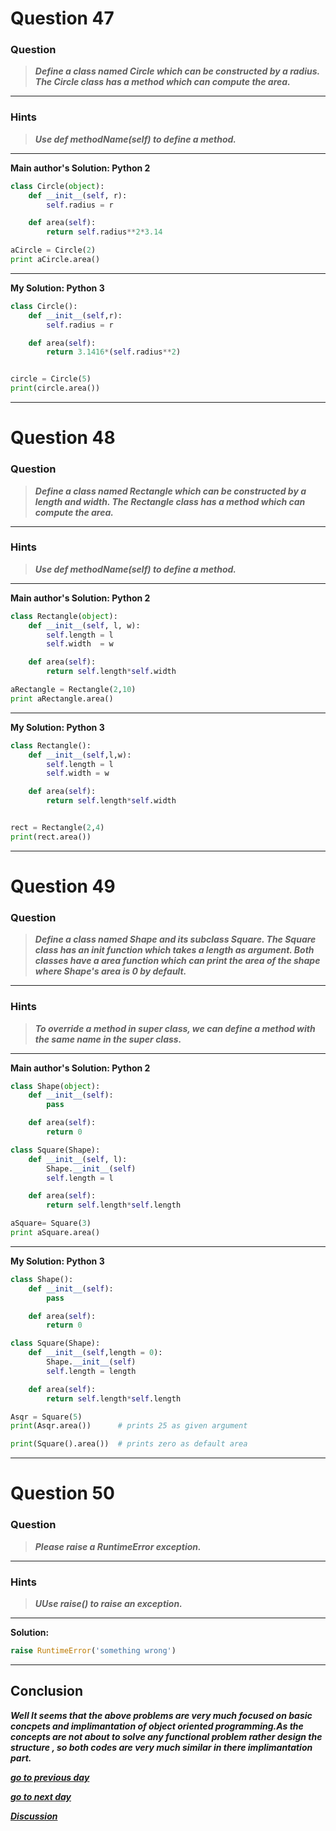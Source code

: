 
# Question 47

### **Question**

> ***Define a class named Circle which can be constructed by a radius. The Circle class has a method which can compute the area.***

----------------------

### Hints
> ***Use def methodName(self) to define a method.***

---------------------

**Main author's Solution: Python 2**
```python
class Circle(object):
    def __init__(self, r):
        self.radius = r

    def area(self):
        return self.radius**2*3.14

aCircle = Circle(2)
print aCircle.area()
```
----------------
**My Solution: Python 3**
```python
class Circle():
    def __init__(self,r):
        self.radius = r

    def area(self):
        return 3.1416*(self.radius**2)


circle = Circle(5)
print(circle.area())
```
----------------

# Question 48

### **Question**

> ***Define a class named Rectangle which can be constructed by a length and width. The Rectangle class has a method which can compute the area.***

----------------------

### Hints 
> ***Use def methodName(self) to define a method.***

----

**Main author's Solution: Python 2**
```python
class Rectangle(object):
    def __init__(self, l, w):
        self.length = l
        self.width  = w

    def area(self):
        return self.length*self.width

aRectangle = Rectangle(2,10)
print aRectangle.area()

```
----------------
**My Solution: Python 3**
```python
class Rectangle():
    def __init__(self,l,w):
        self.length = l
        self.width = w

    def area(self):
        return self.length*self.width


rect = Rectangle(2,4)
print(rect.area())

```
----------------

# Question 49

### **Question**

> ***Define a class named Shape and its subclass Square. The Square class has an init function which takes a length as argument. Both classes have a area function which can print the area of the shape where Shape's area is 0 by default.***

----------------------

### Hints 
> ***To override a method in super class, we can define a method with the same name in the super class.***

----------------------

**Main author's Solution: Python 2**
```python
class Shape(object):
    def __init__(self):
        pass

    def area(self):
        return 0

class Square(Shape):
    def __init__(self, l):
        Shape.__init__(self)
        self.length = l

    def area(self):
        return self.length*self.length

aSquare= Square(3)
print aSquare.area()
```
----------------
**My Solution: Python 3**
```python
class Shape():
    def __init__(self):
        pass

    def area(self):
        return 0

class Square(Shape):
    def __init__(self,length = 0):
        Shape.__init__(self)
        self.length = length

    def area(self):
        return self.length*self.length

Asqr = Square(5)
print(Asqr.area())      # prints 25 as given argument

print(Square().area())  # prints zero as default area
```
---------------------

# Question 50

### **Question**

> ***Please raise a RuntimeError exception.***

----------------------
### Hints
> ***UUse raise() to raise an exception.***

-----------

**Solution:**
```python
raise RuntimeError('something wrong')
```
----------------

## Conclusion

***Well It seems that the above problems are very much focused on basic concpets and implimantation of object oriented programming.As the concepts are not about to solve any functional problem rather design the structure , so both codes are very much similar in there implimantation part.***

[***go to previous day***](https://github.com/darkprinx/100-plus-Python-programming-exercises-extended/blob/master/Status/Day_12.md "Day 12")

[***go to next day***](https://github.com/darkprinx/100-plus-Python-programming-exercises-extended/blob/master/Status/Day_14.md "Day 14")

[***Discussion***](https://github.com/darkprinx/100-plus-Python-programming-exercises-extended/issues/3)